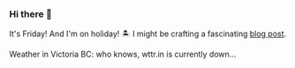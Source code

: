 ### Hi there :wave:

It's Friday! And I'm on holiday! :desert_island: I might be crafting a fascinating [blog post](https://benjaminwuethrich.dev).

Weather in Victoria BC: who knows, wttr.in is currently down...
